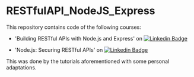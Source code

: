 # RESTfulAPI_NodeJS_Express

This repository contains code of the following courses:

- 'Building RESTful APIs with Node.js and Express' on [![Linkedin Badge](https://img.shields.io/badge/-BuildingRESTfulAPIsNodeJSandExpress-blue?style=flat-square&logo=Linkedin&logoColor=white&link=https://www.linkedin.com/learning/building-restful-apis-with-node-js-and-express/)](https://www.linkedin.com/learning/building-restful-apis-with-node-js-and-express/)

- 'Node.js: Securing RESTful APIs' on [![Linkedin Badge](https://img.shields.io/badge/-SecuringNodeRESTfulAPIs-blue?style=flat-square&logo=Linkedin&logoColor=white&link=https://www.linkedin.com/learning/node-js-securing-restful-apis-2/)](https://www.linkedin.com/learning/node-js-securing-restful-apis-2/)

This was done by the tutorials aforementioned with some personal adaptations.
